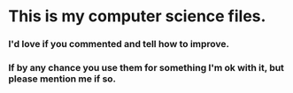<h1><b>This is my computer science files.</b></h1>
<h3>I'd love if you commented and tell how to improve.</h3>
<h3>If by any chance you use them for something I'm ok with it, but please mention me if so.</h3>
